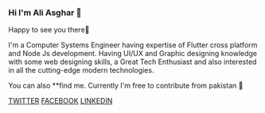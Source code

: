 ### Hi I'm Ali Asghar 👋


Happy to see you there🤩

I'm a Computer Systems Engineer having expertise of Flutter cross platform and Node Js development. Having UI/UX and Graphic designing knowledge with some web designing skills, a Great Tech Enthusiast and also interested in all the cutting-edge modern technologies.

You can also **find me. Currently I'm free to contribute from pakistan 💚

[TWITTER](https://twitter.com/AliAsgh63886007) [FACEBOOK](https://www.facebook.com/profile.php?id=100009950341792) [LINKEDIN](https://www.linkedin.com/in/ali-asghar1999/)
<!--
**AliKhan6/AliKhan6** is a ✨ _special_ ✨ repository because its `README.md` (this file) appears on your GitHub profile.

Here are some ideas to get you started:


